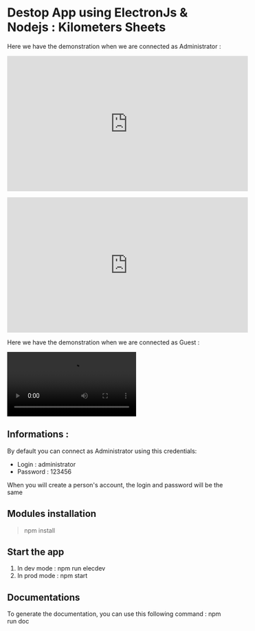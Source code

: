 # Destop App using ElectronJs & Nodejs : Kilometers Sheets

Here we have the demonstration when we are connected as Administrator :

<p align="center">
<iframe width="560" height="315" src="https://www.youtube.com/embed/aTjXqtkhmYU" frameborder="0" allow="accelerometer; autoplay; clipboard-write; encrypted-media; gyroscope; picture-in-picture" allowfullscreen></iframe>
</p>

<p align="center">
<iframe width="560" height="315" src="https://www.youtube.com/embed/lz7Fs5A3v60" frameborder="0" allow="accelerometer; autoplay; clipboard-write; encrypted-media; gyroscope; picture-in-picture" allowfullscreen></iframe>
</p>

Here we have the demonstration when we are connected as Guest :

<video controls>
  <source src="https://github.com/Darylabrador/DesktopApp_kilometers_sheet/blob/master/ressources/demo-app-guest.mp4" type="video/mp4">
  <p>You can't watch using HTML 5, so you can also watch here. <a href="https://www.youtube.com/watch?v=-1uilrPiq6g">On Youtube</a></p>
</video>

## Informations : 

By default you can connect as Administrator using this credentials: 

- Login : administrator
- Password : 123456

When you will create a person's account, the login and password will be the same

## Modules installation

> npm install

## Start the app

1. In dev mode  : npm run elecdev
2. In prod mode : npm start

## Documentations

To generate the documentation, you can use this following command : npm run doc
